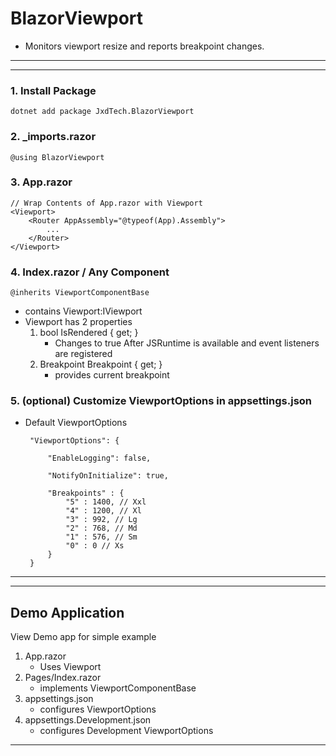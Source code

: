 # BlazorViewport
* Monitors viewport resize and reports breakpoint changes.

***
***


### 1.  Install Package
    dotnet add package JxdTech.BlazorViewport 

### 2.  _imports.razor
    @using BlazorViewport 

### 3. App.razor

    // Wrap Contents of App.razor with Viewport
    <Viewport>
        <Router AppAssembly="@typeof(App).Assembly">
            ...
        </Router>
    </Viewport>

### 4. Index.razor / Any Component
    
    @inherits ViewportComponentBase

* contains Viewport:IViewport 
* Viewport has 2 properties
    1) bool IsRendered { get; }
        * Changes to true After JSRuntime is available and event listeners are registered
    2) Breakpoint Breakpoint { get; }
        * provides current breakpoint
    
### 5. (optional) Customize ViewportOptions in appsettings.json
 
 * Default ViewportOptions

        "ViewportOptions": {

            "EnableLogging": false,

            "NotifyOnInitialize": true,

            "Breakpoints" : {
                "5" : 1400, // Xxl
                "4" : 1200, // Xl
                "3" : 992, // Lg
                "2" : 768, // Md
                "1" : 576, // Sm
                "0" : 0 // Xs
            }
        }

***
***

## Demo Application
View Demo app for simple example
1. App.razor
    * Uses Viewport 
2. Pages/Index.razor
    * implements ViewportComponentBase
3. appsettings.json
    * configures ViewportOptions
4. appsettings.Development.json
    * configures Development ViewportOptions

***

